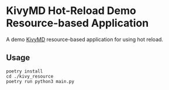 # KivyMD Hot-Reload Demo Resource-based Application
A demo [KivyMD](https://kivymd.readthedocs.io/en/latest/) resource-based application for using hot reload.

## Usage

```
poetry install
cd ./kivy_resource
poetry run python3 main.py
```
